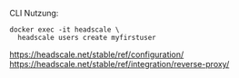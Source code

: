 CLI Nutzung:
```
docker exec -it headscale \
  headscale users create myfirstuser
```

https://headscale.net/stable/ref/configuration/
https://headscale.net/stable/ref/integration/reverse-proxy/
